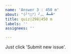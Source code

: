 ```yaml
---
name: 'Answer 3 : 450 m'
about: "(╯°□°）╯︵ ┻━┻"
title: quiz|298|450 m
labels: ''
assignees: ''

---
```


Just click 'Submit new issue'.
